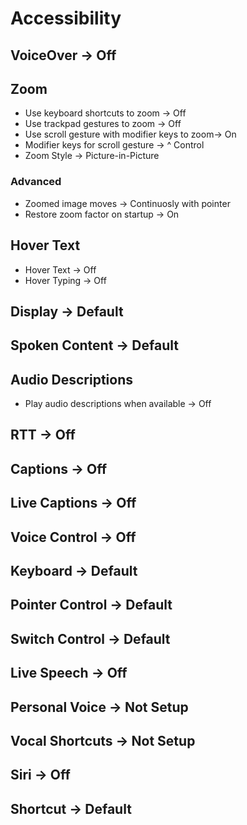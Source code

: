 # Accessibility
## VoiceOver -> Off
## Zoom
- Use keyboard shortcuts to zoom -> Off
- Use trackpad gestures to zoom -> Off
- Use scroll gesture with modifier keys  to zoom-> On
- Modifier keys for scroll gesture -> ^ Control
- Zoom Style -> Picture-in-Picture
### Advanced
- Zoomed image moves -> Continuosly with pointer
- Restore zoom factor on startup -> On
## Hover Text
- Hover Text -> Off
- Hover Typing -> Off
## Display -> Default
## Spoken Content -> Default
## Audio Descriptions
- Play audio descriptions when available -> Off
## RTT -> Off
## Captions -> Off
## Live Captions -> Off
## Voice Control -> Off
## Keyboard -> Default
## Pointer Control -> Default
## Switch Control -> Default
## Live Speech -> Off
## Personal Voice -> Not Setup
## Vocal Shortcuts -> Not Setup
## Siri -> Off
## Shortcut -> Default
